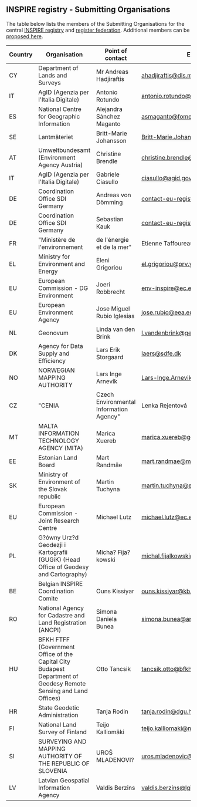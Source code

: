 ## INSPIRE registry - Submitting Organisations

The table below lists the members of the Submitting Organisations for the central [INSPIRE registry](https://inspire.ec.europa.eu/registry) and [register federation](http://inspire-regadmin.jrc.ec.europa.eu/ror).
Additional members can be [proposed here](https://link).

|Country|Organisation|Point of contact|E-mail|
|--|--|--|--|
|CY|Department of Lands and Surveys|Mr Andreas Hadjiraftis|ahadjiraftis@dls.moi.gov.cy|
|IT|AgID (Agenzia per l'Italia Digitale) |Antonio Rotundo|antonio.rotundo@agid.gov.it|
|ES|National Centre for Geographic Information|Alejandra Sánchez Maganto|asmaganto@fomento.es|
|SE|Lantmäteriet|Britt-Marie Johansson|Britt-Marie.Johansson@lm.se|
|AT|Umweltbundesamt (Environment Agency Austria) |Christine Brendle|christine.brendle@umweltbundesamt.at|
|IT|AgID (Agenzia per l'Italia Digitale) |Gabriele Ciasullo|ciasullo@agid.gov.it|
|DE|Coordination Office SDI Germany|Andreas von Dömming|contact-eu-registry@bkg.bund.de|
|DE|Coordination Office SDI Germany|Sebastian Kauk|contact-eu-registry@bkg.bund.de|
|FR|"Ministère de l'environnement| de l'énergie et de la mer"|Etienne Taffoureau|e.taffoureau@brgm.fr|
|EL|Ministry for Environment and Energy|Eleni Grigoriou|el.grigoriou@prv.ypeka.gr|
|EU|European Commission - DG Environment|Joeri Robbrecht|env-inspire@ec.europa.eu|
|EU|European Environment Agency|Jose Miguel Rubio Iglesias|jose.rubio@eea.europa.eu|
|NL|Geonovum|Linda van den Brink|l.vandenbrink@geonovum.nl|
|DK|Agency for Data Supply and Efficiency|Lars Erik Storgaard|laers@sdfe.dk|
|NO|NORWEGIAN MAPPING AUTHORITY|Lars Inge Arnevik|Lars-Inge.Arnevik@kartverket.no|
|CZ|"CENIA| Czech Environmental Information Agency"|Lenka Rejentová|lenka.rejentova@cenia.cz
|MT|MALTA INFORMATION TECHNOLOGY AGENCY (MITA)|Marica Xuereb|marica.xuereb@gov.mt|
|EE|Estonian Land Board|Mart Randmäe|mart.randmae@maaamet.ee|
|SK|Ministry of Environment of the Slovak republic|Martin Tuchyna|martin.tuchyna@enviro.gov.sk|
|EU|European Commission - Joint Research Centre|Michael Lutz|michael.lutz@ec.europa.eu|
|PL|G?ówny Urz?d Geodezji i Kartografii (GUGiK) (Head Office of Geodesy and Cartography)|Micha? Fija?kowski|michal.fijalkowski@codgik.gov.pl|
|BE|Belgian INSPIRE Coordination Comite|Ouns Kissiyar|ouns.kissiyar@kb.Vlaanderen.be|
|RO|National Agency for Cadastre and Land Registration (ANCPI)|Simona Daniela Bunea|simona.bunea@ancpi.ro|
|HU|BFKH FTFF (Government Office of the Capital City Budapest Department of Geodesy Remote Sensing and Land Offices)|Otto Tancsik|tancsik.otto@bfkh.gov.hu|
|HR|State Geodetic Administration|Tanja Rodin|tanja.rodin@dgu.hr|
|FI|National Land Survey of Finland|Teijo Kalliomäki|teijo.kalliomaki@nls.fi|
|SI|SURVEYING AND MAPPING AUTHORITY OF THE REPUBLIC OF SLOVENIA|UROŠ MLADENOVI?|uros.mladenovic@gov.si|
|LV|Latvian Geospatial Information Agency|Valdis Berzins|valdis.berzins@lgia.gov.lv|

